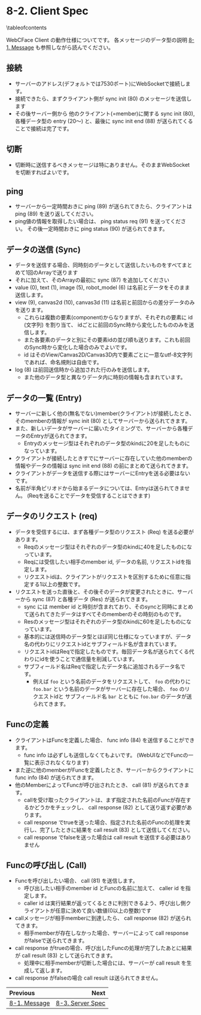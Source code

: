 # 8-2. Client Spec

\tableofcontents

WebCFace Client の動作仕様についてです。
各メッセージのデータ型の説明 [8-1. Message](./81_message.md) も参照しながら読んでください。

## 接続

* サーバーのアドレス(デフォルトでは7530ポート)にWebSocketで接続します。
* 接続できたら、まずクライアント側が sync init (80) のメッセージを送信します
* その後サーバー側から 他のクライアント(=member)に関する sync init (80), 各種データ型の entry (20〜) と、最後に sync init end (88) が送られてくることで接続は完了です。

## 切断

* 切断時に送信するべきメッセージは特にありません。そのままWebSocketを切断すればよいです。

## ping

* サーバーから一定時間おきに ping (89) が送られてきたら、クライアントは ping (89) を送り返してください。
* ping値の情報を取得したい場合は、 ping status req (91) を送ってください。
その後一定時間おきに ping status (90) が送られてきます。

## データの送信 (Sync)

* データを送信する場合、同時刻のデータとして送信したいものをすべてまとめて1回のArrayで送ります
* それに加えて、そのArrayの最初に sync (87) を追加してください
* value (0), text (1), image (5), robot_model (6) は名前とデータをそのまま送信します。
* view (9), canvas2d (10), canvas3d (11) は名前と前回からの差分データのみを送ります。
    * これらは複数の要素(component)からなりますが、それぞれの要素に id (文字列) を割り当て、
    idごとに前回のSync時から変化したもののみを送信します。
    * また各要素のデータと別にその要素idの並び順も送ります。これも前回のSync時から変化した場合のみでよいです。
    * id はそのView/Canvas2D/Canvas3D内で要素ごとに一意なutf-8文字列であれば、命名規則は自由です。
* log (8) は前回送信時から追加された行のみを送信します。
    * また他のデータ型と異なりデータ内に時刻の情報も含まれています。

## データの一覧 (Entry)

* サーバーに新しく他の(無名でない)member(クライアント)が接続したとき、そのmemberの情報が sync init (80) としてサーバーから送られてきます。
* また、新しいデータがサーバーに届いたタイミングで、サーバーから各種データのEntryが送られてきます。
    * Entryのメッセージ型はそれぞれのデータ型のkindに20を足したものになっています。
* クライアントが接続したときすでにサーバーに存在していた他のmemberの情報やデータの情報は sync init end (88) の前にまとめて送られてきます。
* クライアントがデータを送信する際にはサーバーにEntryを送る必要はないです。
* 名前が半角ピリオドから始まるデータについては、Entryは送られてきません。
(Reqを送ることでデータを受信することはできます)

## データのリクエスト (req)

* データを受信するには、まず各種データ型のリクエスト (Req) を送る必要があります。
    * Reqのメッセージ型はそれぞれのデータ型のkindに40を足したものになっています。
    * Reqには受信したい相手のmember id, データの名前, リクエストidを指定します。
    * リクエストidは、クライアントがリクエストを区別するために任意に指定する1以上の整数です。
* リクエストを送った直後と、その後そのデータが変更されたときに、サーバーから sync (87) と各種データ (Res) が送られてきます。
    * sync には member id と時刻が含まれており、そのsyncと同時にまとめて送られてきたデータはすべてそのmemberのその時刻のものです。
    * Resのメッセージ型はそれぞれのデータ型のkindに60を足したものになっています。
    * 基本的には送信時のデータ型とほぼ同じ仕様になっていますが、データ名の代わりにリクエストidとサブフィールド名が含まれています。
    * リクエストidはReqで指定したものです。毎回データ名が送られてくる代わりにidを使うことで通信量を削減しています。
    * サブフィールド名はReqで指定したデータ名に追加されるデータ名です。
        * 例えば `foo` という名前のデータをリクエストして、 `foo` の代わりに `foo.bar` という名前のデータがサーバーに存在した場合、 `foo` のリクエストidと サブフィールド名 `bar` とともに `foo.bar` のデータが送られてきます。


## Funcの定義

* クライアントはFuncを定義した場合、 func info (84) を送信することができます。
    * func info は必ずしも送信しなくてもよいです。 (WebUIなどでFuncの一覧に表示されなくなります)
* また逆に他のmemberがFuncを定義したとき、サーバーからクライアントに func info (84) が送られてきます。
* 他のMemberによってFuncが呼び出されたとき、 call (81) が送られてきます。
    * callを受け取ったクライアントは、まず指定された名前のFuncが存在するかどうかをチェックし、 call response (82) として送り返す必要があります。
    * call response でtrueを送った場合、指定された名前のFuncの処理を実行し、完了したときに結果を call result (83) として送信してください。
    * call response でfalseを送った場合は call result を送信する必要はありません

## Funcの呼び出し (Call)

* Funcを呼び出したい場合、 call (81) を送信します。
    * 呼び出したい相手のmember id とFuncの名前に加えて、 caller id を指定します。
    * caller id は実行結果が返ってくるときに判別できるよう、呼び出し側クライアントが任意に決めて良い数値(0以上の整数)です
* callメッセージが相手memberに到達したら、 call response (82) が送られてきます。
    * 相手memberが存在しなかった場合、サーバーによって call response がfalseで送られてきます。
* call response がtrueの場合、呼び出したFuncの処理が完了したあとに結果が call result (83) として送られてきます。
    * 処理中に相手memberが切断した場合には、サーバーが call result を生成して返します。
* call response がfalseの場合 call result は送られてきません。

<div class="section_buttons">

| Previous |     Next |
|:---------|---------:|
| [8-1. Message](81_message.md) | [8-3. Server Spec](83_server_spec.md) |

</div>
